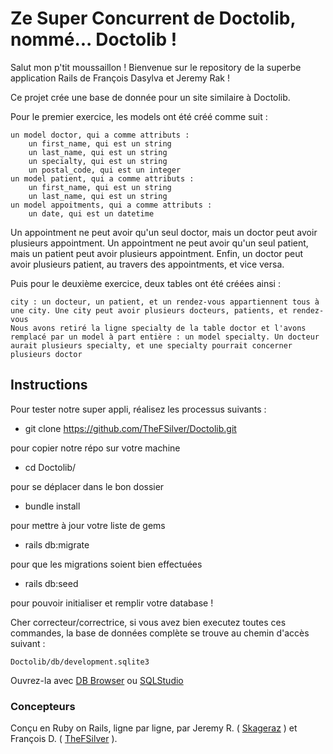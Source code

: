 # Ze Super Concurrent de Doctolib, nommé... Doctolib !


Salut mon p'tit moussaillon !
Bienvenue sur le repository de la superbe application Rails de François Dasylva et Jeremy Rak !

Ce projet crée une base de donnée pour un site similaire à Doctolib.

Pour le premier exercice, les models ont été créé comme suit :

    un model doctor, qui a comme attributs :
        un first_name, qui est un string
        un last_name, qui est un string
        un specialty, qui est un string
        un postal_code, qui est un integer
    un model patient, qui a comme attributs :
        un first_name, qui est un string
        un last_name, qui est un string
    un model appoitments, qui a comme attributs :
        un date, qui est un datetime

Un appointment ne peut avoir qu'un seul doctor, mais un doctor peut avoir plusieurs appointment. Un appointment ne peut avoir qu'un seul patient, mais un patient peut avoir plusieurs appointment. Enfin, un doctor peut avoir plusieurs patient, au travers des appointments, et vice versa.

Puis pour le deuxième exercice, deux tables ont été créées ainsi :

    city : un docteur, un patient, et un rendez-vous appartiennent tous à une city. Une city peut avoir plusieurs docteurs, patients, et rendez-vous
    Nous avons retiré la ligne specialty de la table doctor et l'avons remplacé par un model à part entière : un model specialty. Un docteur aurait plusieurs specialty, et une specialty pourrait concerner plusieurs doctor


## Instructions ##
Pour tester notre super appli, réalisez les processus suivants :
- git clone https://github.com/TheFSilver/Doctolib.git

pour copier notre répo sur votre machine
- cd Doctolib/

pour se déplacer dans le bon dossier
- bundle install

pour mettre à jour votre liste de gems
- rails db:migrate

pour que les migrations soient bien effectuées
- rails db:seed

pour pouvoir initialiser et remplir votre database !

Cher correcteur/correctrice, si vous avez bien executez toutes ces commandes, la base de données complète se trouve au chemin d'accès suivant :

```Doctolib/db/development.sqlite3 ```

Ouvrez-la avec <a href="http://sqlitebrowser.org/">DB Browser</a> ou <a href="http://sqlitestudio.pl/?act=download">SQLStudio</a>

### Concepteurs ###

Conçu en Ruby on Rails, ligne par ligne, par Jeremy R. ( <a href="https://github.com/skageraz">Skageraz</a> ) et François D. ( <a href="https://github.com/TheFSilver">TheFSilver</a> ).
